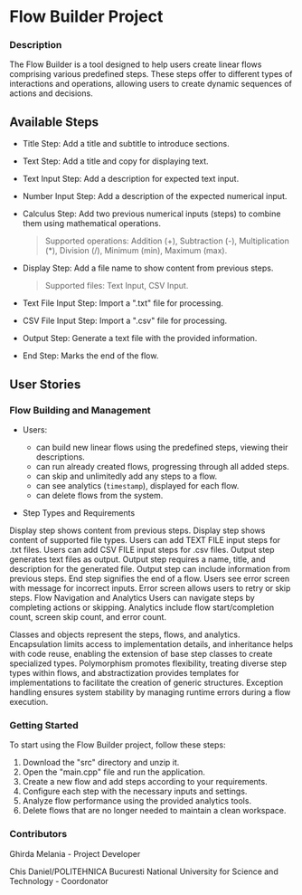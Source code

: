 # Flow Builder Project

### Description

The Flow Builder is a tool designed to help users create linear flows comprising various predefined steps. These steps offer to different types of interactions and operations, allowing users to create dynamic sequences of actions and decisions.

## Available Steps

* Title Step: Add a title and subtitle to introduce sections.
* Text Step: Add a title and copy for displaying text.
* Text Input Step: Add a description for expected text input.
* Number Input Step: Add a description of the expected numerical input.
* Calculus Step: Add two previous numerical inputs (steps) to combine them using mathematical operations.
  > Supported operations:  Addition (+), Subtraction (-), Multiplication (*), Division (/), Minimum (min), Maximum (max).

* Display Step: Add a file name to show content from previous steps.
  > Supported files: Text Input, CSV Input.
  
* Text File Input Step: Import a ".txt" file for processing.
* CSV File Input Step: Import a ".csv" file for processing.
* Output Step: Generate a text file with the provided information.
* End Step: Marks the end of the flow.

## User Stories

### Flow Building and Management
- Users:
  *  can build new linear flows using the predefined steps, viewing their descriptions.
  *  can run already created flows, progressing through all added steps.
  *  can skip and unlimitedly add any steps to a flow.
  *  can see analytics (`timestamp`), displayed for each flow.
  *  can delete flows from the system.

- Step Types and Requirements

Display step shows content from previous steps.
Display step shows content of supported file types.
Users can add TEXT FILE input steps for .txt files.
Users can add CSV FILE input steps for .csv files.
Output step generates text files as output.
Output step requires a name, title, and description for the generated file.
Output step can include information from previous steps.
End step signifies the end of a flow.
Users see error screen with message for incorrect inputs.
Error screen allows users to retry or skip steps.
Flow Navigation and Analytics
Users can navigate steps by completing actions or skipping.
Analytics include flow start/completion count, screen skip count, and error count.

Classes and objects represent the steps, flows, and analytics. Encapsulation limits access to implementation details, and inheritance helps with code reuse, enabling the extension of base step classes to create specialized types. Polymorphism promotes flexibility, treating diverse step types within flows, and abstractization provides templates for implementations to facilitate the creation of generic structures. Exception handling ensures system stability by managing runtime errors during a flow execution. 

### Getting Started
To start using the Flow Builder project, follow these steps:

1. Download the "src" directory and unzip it.
2. Open the "main.cpp" file and run the application.
3. Create a new flow and add steps according to your requirements.
4. Configure each step with the necessary inputs and settings.
5. Analyze flow performance using the provided analytics tools.
6. Delete flows that are no longer needed to maintain a clean workspace.

### Contributors
Ghirda Melania - Project Developer

Chis Daniel/POLITEHNICA Bucuresti National University for Science and Technology - Coordonator
